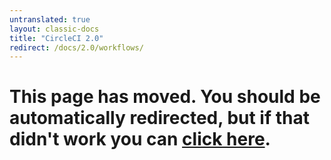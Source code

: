 ```yaml
---
untranslated: true
layout: classic-docs
title: "CircleCI 2.0"
redirect: /docs/2.0/workflows/
---
```


<h1>This page has moved. You should be automatically redirected, but if that didn't work you can <a href="/docs/2.0/workflows/">click here</a>.</h1> 